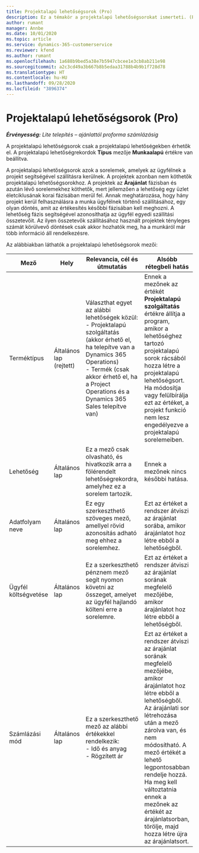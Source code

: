 ```yaml
---
title: Projektalapú lehetőségsorok (Pro)
description: Ez a témakör a projektalapú lehetőségsorokat ismerteti. (Pro)
author: rumant
manager: Annbe
ms.date: 10/01/2020
ms.topic: article
ms.service: dynamics-365-customerservice
ms.reviewer: kfend
ms.author: rumant
ms.openlocfilehash: 1a688b9bed5a38e7b5947cbcee1e3cb8ab211e98
ms.sourcegitcommit: a2c3cd49a3b667b8b5edaa31788b4b9b1f728d78
ms.translationtype: HT
ms.contentlocale: hu-HU
ms.lasthandoff: 09/28/2020
ms.locfileid: "3896374"
---
```

# <a name="project-based-opportunity-lines-pro"></a>Projektalapú lehetőségsorok (Pro)

_**Érvényesség:** Lite telepítés – ajánlattól proforma számlázásig_

A projektalapú lehetőségsorok csak a projektalapú lehetőségekben érhetők el. A projektalapú lehetőségrekordok **Típus** mezője **Munkaalapú** értékre van beállítva.

A projektalapú lehetőségsorok azok a sorelemek, amelyek az ügyfélnek a projekt segítségével szállításra kerülnek. A projektek azonban nem köthetők projektalapú lehetőségsorokhoz. A projektek az **Árajánlat** fázisban és azután lévő sorelemekhez köthetők, mert jellemzően a lehetőség egy üzlet életciklusának korai fázisában merül fel. Annak meghatározása, hogy hány projekt kerül felhasználásra a munka ügyfélnek történő szállításához, egy olyan döntés, amit az értékesítés későbbi fázisában kell meghozni. A lehetőség fázis segítségével azonosíthatja az ügyfél egyedi szállítási összetevőit. Az ilyen összetevők szállításához használt projektek tényleges számát körülvevő döntések csak akkor hozhatók meg, ha a munkáról már több információ áll rendelkezésre.

Az alábbiakban láthatók a projektalapú lehetőségsorok mezői:

| **Mező** | **Hely** | **Relevancia, cél és útmutatás** | **Alsóbb rétegbeli hatás** |
| --- | --- | --- | --- |
| Terméktípus | Általános lap (rejtett) | Választhat egyet az alábbi lehetőségek közül:</br>- Projektalapú szolgáltatás (akkor érhető el, ha telepítve van a Dynamics 365 Operations)</br>- Termék (csak akkor érhető el, ha a Project Operations és a Dynamics 365 Sales telepítve van) | Ennek a mezőnek az értékét **Projektalapú szolgáltatás** értékre állítja a program, amikor a lehetőséghez tartozó projektalapú sorok rácsából hozza létre a projektalapú lehetőségsort. <br> Ha módosítja vagy felülbírálja ezt az értéket, a projekt funkció nem lesz engedélyezve a projektalapú sorelemeiben. |
| Lehetőség | Általános lap | Ez a mező csak olvasható, és hivatkozik arra a fölérendelt lehetőségrekordra, amelyhez ez a sorelem tartozik. | Ennek a mezőnek nincs későbbi hatása. |
| Adatfolyam neve | Általános lap | Ez egy szerkeszthető szöveges mező, amellyel rövid azonosítás adható meg ehhez a sorelemhez. | Ezt az értéket a rendszer átviszi az árajánlat sorába, amikor árajánlatot hoz létre ebből a lehetőségből. |
| Ügyfél költségvetése | Általános lap | Ez a szerkeszthető pénznem mező segít nyomon követni az összeget, amelyet az ügyfél hajlandó költeni erre a sorelemre. | Ezt az értéket a rendszer átviszi az árajánlat sorának megfelelő mezőjébe, amikor árajánlatot hoz létre ebből a lehetőségből. |
| Számlázási mód | Általános lap | Ez a szerkeszthető mező az alábbi értékekkel rendelkezik:</br>- Idő és anyag</br>- Rögzített ár | Ezt az értéket a rendszer átviszi az árajánlat sorának megfelelő mezőjébe, amikor árajánlatot hoz létre ebből a lehetőségből. Az árajánlati sor létrehozása után a mező zárolva van, és nem módosítható. A mező értékét a lehető legpontosabban rendelje hozzá. Ha meg kell változtatnia ennek a mezőnek az értékét az árajánlatsorban, törölje, majd hozza létre újra az árajánlatsort. |
